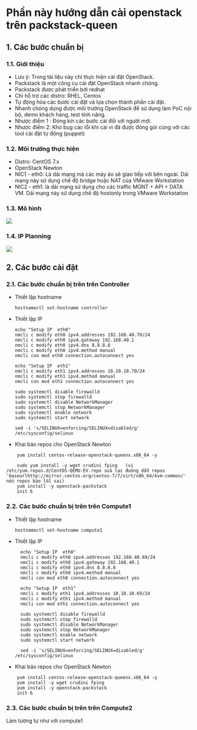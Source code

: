 # Phần này hướng dẫn cài openstack trên packstack-queen
## 1. Các bước chuẩn bị
### 1.1. Giới thiệu

- Lưu ý: Trong tài liệu này chỉ thực hiện cài đặt OpenStack.
- Packstack là một công cụ cài đặt OpenStack nhanh chóng.
- Packstack được phát triển bởi redhat
- Chỉ hỗ trợ các distro: RHEL, Centos
- Tự động hóa các bước cài đặt và lựa chọn thành phần cài đặt.
- Nhanh chóng dựng được môi trường OpenStack để sử dụng làm PoC nội bộ, demo khách hàng, test tính năng.
- Nhược điểm 1 : Đóng kín các bước cài đối với người mới.
- Nhược điểm 2: Khó bug các lỗi khi cài vì đã được đóng gói cùng với các tool cài đặt tự động (puppet)


### 1.2. Môi trường thực hiện 

- Distro: CentOS 7.x
- OpenStack Newton
- NIC1 - eth0: Là dải mạng mà các máy ảo sẽ giao tiếp với bên ngoài. Dải mạng này sử dụng chế độ bridge hoặc NAT của VMware Workstation
- NIC2 - eth1: là dải mạng sử dụng cho các traffic MGNT + API + DATA VM. Dải mạng này sử dụng chế độ hostonly trong VMware Workstation


### 1.3. Mô hình

<img src="https://i.imgur.com/8qTHAh0.png">

### 1.4. IP Planning

<img src="https://i.imgur.com/4UYKYHk.png">

## 2. Các bước cài đặt
### 2.1. Các bước chuẩn bị trên trên Controller

- Thiết lập hostname

	```
	hostnamectl set-hostname controller
	```

- Thiết lập IP 

	```
  echo "Setup IP  eth0"
  nmcli c modify eth0 ipv4.addresses 192.168.40.70/24
  nmcli c modify eth0 ipv4.gateway 192.168.40.1
  nmcli c modify eth0 ipv4.dns 8.8.8.8
  nmcli c modify eth0 ipv4.method manual
  nmcli con mod eth0 connection.autoconnect yes
  
  echo "Setup IP  eth1"
  nmcli c modify eth1 ipv4.addresses 10.10.10.70/24
  nmcli c modify eth1 ipv4.method manual
  nmcli con mod eth1 connection.autoconnect yes

  sudo systemctl disable firewalld
  sudo systemctl stop firewalld
  sudo systemctl disable NetworkManager
  sudo systemctl stop NetworkManager
  sudo systemctl enable network
  sudo systemctl start network

  sed -i 's/SELINUX=enforcing/SELINUX=disabled/g' /etc/sysconfig/selinux
  ```
- Khai báo repos cho OpenStack Newton

```
	yum install centos-release-openstack-queens.x86_64 -y

	sudo yum install -y wget crudini fping   (vi /etc/yum.repos.d/CentOS-QEMU-EV.repo sửa lại đường dẫn repos 'baseurlhttp://mirror.centos.org/centos-7/7/virt/x86_64/kvm-common/' nếu repos báo lỗi sai)
	yum install -y openstack-packstack
	init 6

```

### 2.2. Các bước chuẩn bị trên trên Compute1

- Thiết lập hostname

    ```
    hostnamectl set-hostname compute1
    ```

- Thiết lập IP 

  ```
	echo "Setup IP  eth0"
	nmcli c modify eth0 ipv4.addresses 192.168.40.69/24
	nmcli c modify eth0 ipv4.gateway 192.168.40.1
	nmcli c modify eth0 ipv4.dns 8.8.8.8
	nmcli c modify eth0 ipv4.method manual
	nmcli con mod eth0 connection.autoconnect yes

	echo "Setup IP  eth1"
	nmcli c modify eth1 ipv4.addresses 10.10.10.69/24
	nmcli c modify eth1 ipv4.method manual
	nmcli con mod eth1 connection.autoconnect yes

	sudo systemctl disable firewalld
	sudo systemctl stop firewalld
	sudo systemctl disable NetworkManager
	sudo systemctl stop NetworkManager
	sudo systemctl enable network
	sudo systemctl start network

	sed -i 's/SELINUX=enforcing/SELINUX=disabled/g' /etc/sysconfig/selinux

  ```
 
- Khai báo repos cho OpenStack Newton

```
    yum install centos-release-openstack-queens.x86_64 -y
    yum install -y wget crudini fping
    yum install -y openstack-packstack
    init 6
```

### 2.3. Các bước chuẩn bị trên trên Compute2

Làm tương tự như với compute1
